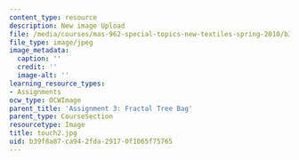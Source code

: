 ```yaml
---
content_type: resource
description: New image Upload
file: /media/courses/mas-962-special-topics-new-textiles-spring-2010/b39f8a87ca942fda29170f1065f75765_touch2.jpg
file_type: image/jpeg
image_metadata:
  caption: ''
  credit: ''
  image-alt: ''
learning_resource_types:
- Assignments
ocw_type: OCWImage
parent_title: 'Assignment 3: Fractal Tree Bag'
parent_type: CourseSection
resourcetype: Image
title: touch2.jpg
uid: b39f8a87-ca94-2fda-2917-0f1065f75765
---
```


